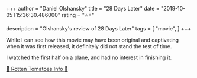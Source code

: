 +++
author = "Daniel Olshansky"
title = "28 Days Later"
date = "2019-10-05T15:36:30.486000"
rating = "⭐⭐"

description = "Olshansky's review of 28 Days Later"
tags = [
    "movie",
]
+++


While I can see how this movie may have been original and captivating when it was first released, it definitely did not stand the test of time.

I watched the first half on a plane, and had no interest in finishing it.

[🍅 Rotten Tomatoes Info 🍅](https://www.rottentomatoes.com//m/28_days_later)